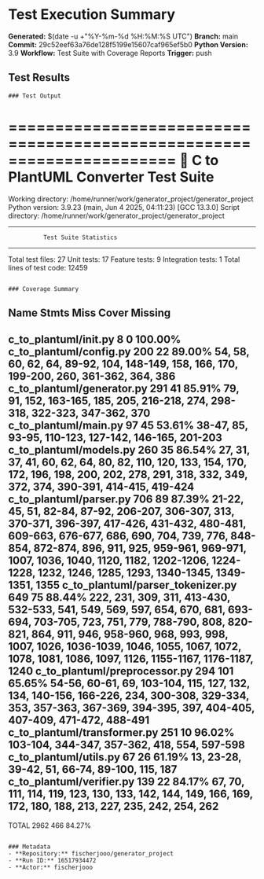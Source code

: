 # Test Execution Summary

**Generated:** $(date -u +"%Y-%m-%d %H:%M:%S UTC")
**Branch:** main
**Commit:** 29c52eef63a76de128f5199e15607caf965ef5b0
**Python Version:** 3.9
**Workflow:** Test Suite with Coverage Reports
**Trigger:** push

## Test Results

```
### Test Output
```

======================================================================
                 🧪 C to PlantUML Converter Test Suite                 
======================================================================
Working directory: /home/runner/work/generator_project/generator_project
Python version: 3.9.23 (main, Jun  4 2025, 04:11:23) 
[GCC 13.3.0]
Script directory: /home/runner/work/generator_project/generator_project

--------------------------------------------------
              Test Suite Statistics               
--------------------------------------------------
Total test files: 27
Unit tests: 17
Feature tests: 9
Integration tests: 1
Total lines of test code: 12459
```

### Coverage Summary
```
Name                                Stmts   Miss   Cover   Missing
------------------------------------------------------------------
c_to_plantuml/__init__.py               8      0 100.00%
c_to_plantuml/config.py               200     22  89.00%   54, 58, 60, 62, 64, 89-92, 104, 148-149, 158, 166, 170, 199-200, 260, 361-362, 364, 386
c_to_plantuml/generator.py            291     41  85.91%   79, 91, 152, 163-165, 185, 205, 216-218, 274, 298-318, 322-323, 347-362, 370
c_to_plantuml/main.py                  97     45  53.61%   38-47, 85, 93-95, 110-123, 127-142, 146-165, 201-203
c_to_plantuml/models.py               260     35  86.54%   27, 31, 37, 41, 60, 62, 64, 80, 82, 110, 120, 133, 154, 170, 172, 196, 198, 200, 202, 278, 291, 318, 332, 349, 372, 374, 390-391, 414-415, 419-424
c_to_plantuml/parser.py               706     89  87.39%   21-22, 45, 51, 82-84, 87-92, 206-207, 306-307, 313, 370-371, 396-397, 417-426, 431-432, 480-481, 609-663, 676-677, 686, 690, 704, 739, 776, 848-854, 872-874, 896, 911, 925, 959-961, 969-971, 1007, 1036, 1040, 1120, 1182, 1202-1206, 1224-1228, 1232, 1246, 1285, 1293, 1340-1345, 1349-1351, 1355
c_to_plantuml/parser_tokenizer.py     649     75  88.44%   222, 231, 309, 311, 413-430, 532-533, 541, 549, 569, 597, 654, 670, 681, 693-694, 703-705, 723, 751, 779, 788-790, 808, 820-821, 864, 911, 946, 958-960, 968, 993, 998, 1007, 1026, 1036-1039, 1046, 1055, 1067, 1072, 1078, 1081, 1086, 1097, 1126, 1155-1167, 1176-1187, 1240
c_to_plantuml/preprocessor.py         294    101  65.65%   54-56, 60-61, 69, 103-104, 115, 127, 132, 134, 140-156, 166-226, 234, 300-308, 329-334, 353, 357-363, 367-369, 394-395, 397, 404-405, 407-409, 471-472, 488-491
c_to_plantuml/transformer.py          251     10  96.02%   103-104, 344-347, 357-362, 418, 554, 597-598
c_to_plantuml/utils.py                 67     26  61.19%   13, 23-28, 39-42, 51, 66-74, 89-100, 115, 187
c_to_plantuml/verifier.py             139     22  84.17%   67, 70, 111, 114, 119, 123, 130, 133, 142, 144, 149, 166, 169, 172, 180, 188, 213, 227, 235, 242, 254, 262
------------------------------------------------------------------
TOTAL                                2962    466  84.27%
```

### Metadata
- **Repository:** fischerjooo/generator_project
- **Run ID:** 16517934472
- **Actor:** fischerjooo
